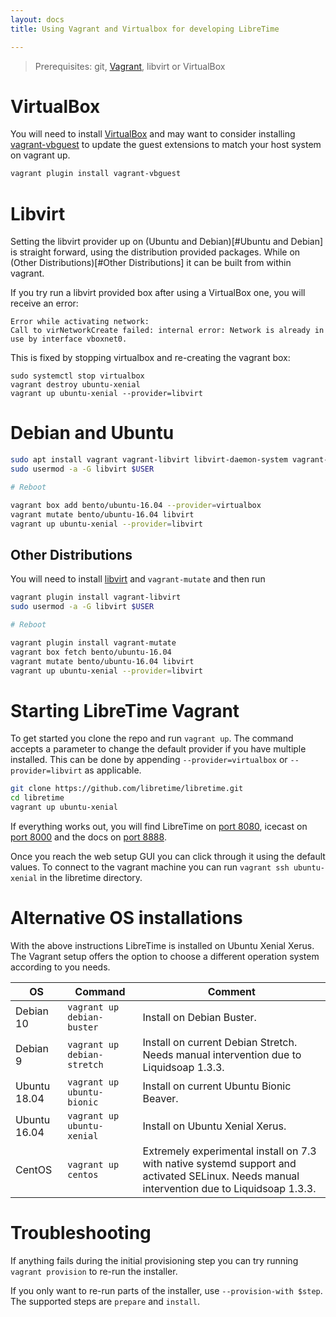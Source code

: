 ```yaml
---
layout: docs
title: Using Vagrant and Virtualbox for developing LibreTime

---
```


> Prerequisites: git, [Vagrant](https://vagrantup.com), libvirt or VirtualBox

# VirtualBox

You will need to install [VirtualBox](https://www.virtualbox.org) and may want to consider
installing [vagrant-vbguest](https://github.com/dotless-de/vagrant-vbguest) to update the
guest extensions to match your host system on vagrant up.

```bash
vagrant plugin install vagrant-vbguest
```

# Libvirt

Setting the libvirt provider up on (Ubuntu and Debian)[#Ubuntu and Debian] is straight
forward, using the distribution provided packages. While on
(Other Distributions)[#Other Distributions] it can be built from within vagrant.

If you try run a libvirt provided box after using a VirtualBox one, you will receive an
error:

```
Error while activating network:
Call to virNetworkCreate failed: internal error: Network is already in use by interface vboxnet0.
```

This is fixed by stopping virtualbox and re-creating the vagrant box:

```
sudo systemctl stop virtualbox
vagrant destroy ubuntu-xenial
vagrant up ubuntu-xenial --provider=libvirt
```

# Debian and Ubuntu

```bash
sudo apt install vagrant vagrant-libvirt libvirt-daemon-system vagrant-mutate libvirt-dev
sudo usermod -a -G libvirt $USER

# Reboot

vagrant box add bento/ubuntu-16.04 --provider=virtualbox
vagrant mutate bento/ubuntu-16.04 libvirt
vagrant up ubuntu-xenial --provider=libvirt
```

## Other Distributions

You will need to install [libvirt](https://libvirt.org/) and `vagrant-mutate` and then run

```bash
vagrant plugin install vagrant-libvirt
sudo usermod -a -G libvirt $USER

# Reboot

vagrant plugin install vagrant-mutate
vagrant box fetch bento/ubuntu-16.04
vagrant mutate bento/ubuntu-16.04 libvirt
vagrant up ubuntu-xenial --provider=libvirt
```

# Starting LibreTime Vagrant

To get started you clone the repo and run `vagrant up`. The command accepts a parameter to
change the default provider if you have multiple installed. This can be done by appending
`--provider=virtualbox` or `--provider=libvirt` as applicable.

```bash
git clone https://github.com/libretime/libretime.git
cd libretime
vagrant up ubuntu-xenial
```

If everything works out, you will find LibreTime on [port 8080](http://localhost:8080),
icecast on [port 8000](http://localhost:8000) and the docs on
[port 8888](http://localhost:8888).

Once you reach the web setup GUI you can click through it using the default values. To
connect to the vagrant machine you can run `vagrant ssh ubuntu-xenial` in the libretime
directory.

# Alternative OS installations

With the above instructions LibreTime is installed on Ubuntu Xenial Xerus. The Vagrant setup
offers the option to choose a different operation system according to you needs.

| OS     | Command             | Comment |
| ------ | ------------------- | ------- |
| Debian 10   | `vagrant up debian-buster`  | Install on Debian Buster. |
| Debian 9   | `vagrant up debian-stretch` | Install on current Debian Stretch. Needs manual intervention due to Liquidsoap 1.3.3. |
| Ubuntu 18.04 | `vagrant up ubuntu-bionic`  | Install on current Ubuntu Bionic Beaver. |
| Ubuntu 16.04 | `vagrant up ubuntu-xenial`  | Install on Ubuntu Xenial Xerus. |
| CentOS | `vagrant up centos` | Extremely experimental install on 7.3 with native systemd support and activated SELinux. Needs manual intervention due to Liquidsoap 1.3.3. |

# Troubleshooting

If anything fails during the initial provisioning step you can try running `vagrant provision`
to re-run the installer.

If you only want to re-run parts of the installer, use `--provision-with $step`. The
supported steps are `prepare` and `install`.
